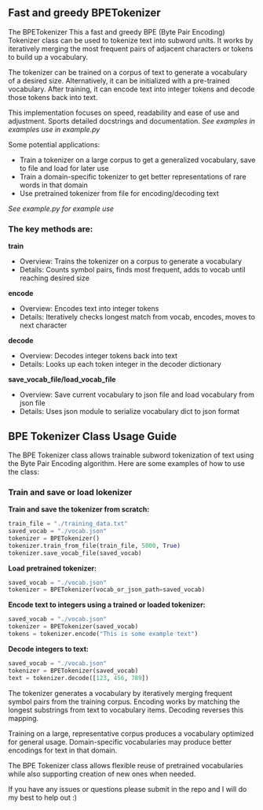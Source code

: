 ## Fast and greedy BPETokenizer

The BPETokenizer
This a fast and greedy BPE (Byte Pair Encoding) Tokenizer class can be used to tokenize text into subword units. It works by iteratively merging the most frequent pairs of adjacent characters or tokens to build up a vocabulary. 

The tokenizer can be trained on a corpus of text to generate a vocabulary of a desired size. Alternatively, it can be initialized with a pre-trained vocabulary. After training, it can encode text into integer tokens and decode those tokens back into text.

This implementation focuses on speed, readability and ease of use and adjustment. Sports detailed docstrings and documentation. 
*See examples in examples use in example.py*

Some potential applications:

- Train a tokenizer on a large corpus to get a generalized vocabulary, save to file and load for later use
- Train a domain-specific tokenizer to get better representations of rare words in that domain
- Use pretrained tokenizer from file for encoding/decoding text 

*See example.py for example use*

### The key methods are:

**train**
- Overview: Trains the tokenizer on a corpus to generate a vocabulary
- Details: Counts symbol pairs, finds most frequent, adds to vocab until reaching desired size

**encode** 
- Overview: Encodes text into integer tokens
- Details: Iteratively checks longest match from vocab, encodes, moves to next character

**decode**
- Overview: Decodes integer tokens back into text
- Details: Looks up each token integer in the decoder dictionary 

**save_vocab_file/load_vocab_file**
- Overview: Save current vocabulary to json file and load vocabulary from json file
- Details: Uses json module to serialize vocabulary dict to json format

## BPE Tokenizer Class Usage Guide

The BPE Tokenizer class allows trainable subword tokenization of text using the Byte Pair Encoding algorithm. Here are some examples of how to use the class:


### Train and save or load lokenizer

**Train and save the tokenizer from scratch:**
```python
train_file = "./training_data.txt"
saved_vocab = "./vocab.json"
tokenizer = BPETokenizer()
tokenizer.train_from_file(train_file, 5000, True)
tokenizer.save_vocab_file(saved_vocab)
```

**Load pretrained tokenizer:**

```python 
saved_vocab = "./vocab.json"
tokenizer = BPETokenizer(vocab_or_json_path=saved_vocab)
```

**Encode text to integers using a trained or loaded tokenizer:**

```python
saved_vocab = "./vocab.json"
tokenizer = BPETokenizer(saved_vocab)
tokens = tokenizer.encode("This is some example text") 
```

**Decode integers to text:**

```python
saved_vocab = "./vocab.json"
tokenizer = BPETokenizer(saved_vocab)
text = tokenizer.decode([123, 456, 789])
```

The tokenizer generates a vocabulary by iteratively merging frequent symbol pairs from the training corpus. Encoding works by matching the longest substrings from text to vocabulary items. Decoding reverses this mapping.

Training on a large, representative corpus produces a vocabulary optimized for general usage. Domain-specific vocabularies may produce better encodings for text in that domain.

The BPE Tokenizer class allows flexible reuse of pretrained vocabularies while also supporting creation of new ones when needed.

If you have any issues or questions please submit in the repo and I will do my best to help out :)
